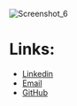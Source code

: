 
![Screenshot_6](https://github.com/FelipeLRoll/FelipeLRoll/assets/154685092/d70cc215-c43a-4267-8c32-e894aeaf6721)


# Links:

- [Linkedin](https://www.linkedin.com/in/felipe-roll/)
- [Email](felipelroll@gmail.com)
- [GitHub](https://github.com/FelipeLRoll)

